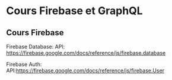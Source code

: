 # Cours Firebase et GraphQL

## Cours Firebase

Firebase Database:
API: https://firebase.google.com/docs/reference/js/firebase.database

Firebase Auth:
API:https://firebase.google.com/docs/reference/js/firebase.User
